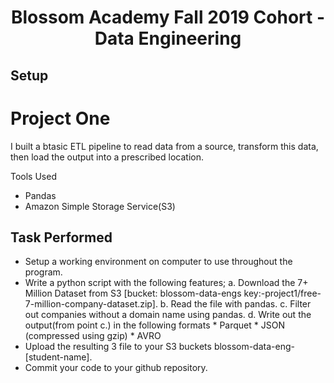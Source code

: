 <div align="center">
	<h1>Blossom Academy Fall 2019 Cohort - Data Engineering</h1>
</div>

## Setup
<h1>Project One</h2>
I built a btasic ETL pipeline to read data from a source, transform this data, 
then load the output into a prescribed location.

Tools Used
- Pandas 
- Amazon Simple Storage Service(S3)

<h2>Task Performed</h2>

- Setup a working environment on computer to use throughout the program.
- Write a python script with the following features; 
    a. Download the 7+ Million Dataset from S3 [bucket: blossom-data-engs key:-project1/free-7-million-company-dataset.zip].
    b. Read the file with pandas.
    c. Filter out companies without a domain name using pandas.
    d. Write out the output(from point c.) in the following formats 
        * Parquet
        * JSON (compressed using gzip)
        * AVRO
- Upload the resulting 3 file to your S3 buckets blossom-data-eng-[student-name].
- Commit your code to your github repository.

